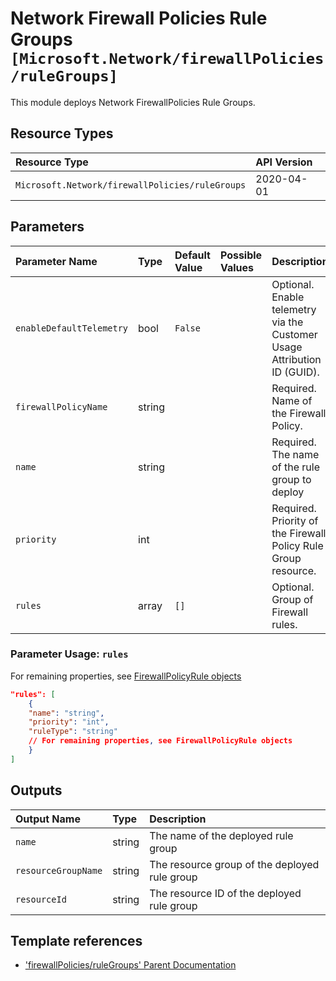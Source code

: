 # Network Firewall Policies Rule Groups `[Microsoft.Network/firewallPolicies/ruleGroups]`

This module deploys Network FirewallPolicies Rule Groups.

## Resource Types

| Resource Type | API Version |
| :-- | :-- |
| `Microsoft.Network/firewallPolicies/ruleGroups` | 2020-04-01 |

## Parameters

| Parameter Name | Type | Default Value | Possible Values | Description |
| :-- | :-- | :-- | :-- | :-- |
| `enableDefaultTelemetry` | bool | `False` |  | Optional. Enable telemetry via the Customer Usage Attribution ID (GUID). |
| `firewallPolicyName` | string |  |  | Required. Name of the Firewall Policy. |
| `name` | string |  |  | Required. The name of the rule group to deploy |
| `priority` | int |  |  | Required. Priority of the Firewall Policy Rule Group resource. |
| `rules` | array | `[]` |  | Optional. Group of Firewall rules. |

### Parameter Usage: `rules`

For remaining properties, see [FirewallPolicyRule objects](https://docs.microsoft.com/en-us/azure/templates/microsoft.network/2020-04-01/firewallpolicies/rulegroups?tabs=json#firewallpolicyrule-objects)

```json
"rules": [
    {
    "name": "string",
    "priority": "int",
    "ruleType": "string"
    // For remaining properties, see FirewallPolicyRule objects
    }
]
```

## Outputs

| Output Name | Type | Description |
| :-- | :-- | :-- |
| `name` | string | The name of the deployed rule group |
| `resourceGroupName` | string | The resource group of the deployed rule group |
| `resourceId` | string | The resource ID of the deployed rule group |

## Template references

- ['firewallPolicies/ruleGroups' Parent Documentation](https://docs.microsoft.com/en-us/azure/templates/Microsoft.Network/firewallPolicies)
